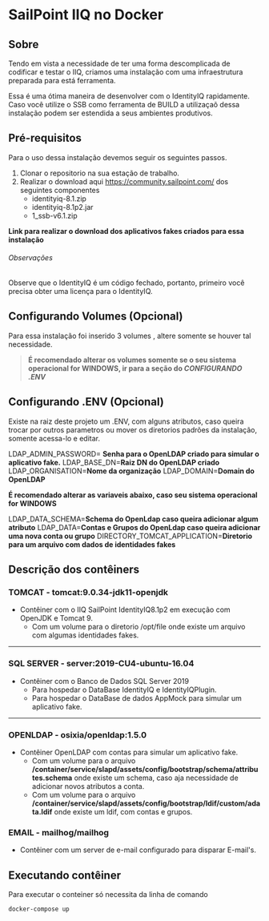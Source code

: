 # SailPoint IIQ no Docker

## Sobre
Tendo em vista a necessidade de ter uma forma descomplicada de codificar e testar o IIQ, criamos uma instalação com uma infraestrutura preparada para está ferramenta.

Essa é uma ótima maneira de desenvolver com o IdentityIQ rapidamente. 
Caso você utilize o SSB como ferramenta de BUILD a utilizaçaõ dessa instalação podem ser estendida a seus ambientes produtivos.

## Pré-requisitos
Para o uso dessa instalação devemos seguir os seguintes passos.
1.  Clonar o repositorio na sua estação de trabalho.
2.  Realizar o download aqui https://community.sailpoint.com/ dos seguintes componentes
	- identityiq-8.1.zip
	- identityiq-8.1p2.jar
	- 1_ssb-v6.1.zip

**Link para realizar o download dos aplicativos fakes criados para essa instalação**

###### Observações
Observe que o IdentityIQ é um código fechado, portanto, primeiro você precisa obter uma licença para o IdentityIQ.

## Configurando Volumes (Opcional)
Para essa instalação foi inserido 3 volumes , altere somente se houver tal necessidade.

> **É recomendado alterar os volumes somente se o seu sistema operacional for WINDOWS, ir para a seção do *CONFIGURANDO .ENV***

## Configurando .ENV (Opcional)
Existe na raiz deste projeto um .ENV, com alguns atributos, caso queira trocar por outros parametros ou mover os diretorios padrões da instalação, somente acessa-lo e editar.



LDAP_ADMIN_PASSWORD= **Senha para o OpenLDAP criado para simular o aplicativo fake.**
LDAP_BASE_DN=**Raiz DN do OpenLDAP criado**
LDAP_ORGANISATION=**Nome da organização**
LDAP_DOMAIN=**Domain do OpenLDAP**

**É recomendado alterar as variaveis abaixo, caso seu sistema operacional for WINDOWS**

LDAP_DATA_SCHEMA=**Schema do OpenLdap caso queira adicionar algum atributo**
LDAP_DATA=**Contas e Grupos do OpenLdap caso queira adicionar uma nova conta ou  grupo** 
DIRECTORY_TOMCAT_APPLICATION=**Diretorio para um arquivo com dados de identidades fakes**

## Descrição dos contêiners

### TOMCAT - tomcat:9.0.34-jdk11-openjdk
- Contêiner com o IIQ SailPoint IdentityIQ8.1p2 em execução com OpenJDK e Tomcat 9.
	-  Com um volume para o diretorio /opt/file onde existe um arquivo com algumas identidades fakes. 

------------

### SQL SERVER - server:2019-CU4-ubuntu-16.04
- Contêiner com o Banco de Dados SQL Server  2019
	-  Para hospedar o DataBase IdentityIQ e IdentityIQPlugin.
	-  Para hospedar o DataBase de dados AppMock para simular um aplicativo fake.

------------

### OPENLDAP -  osixia/openldap:1.5.0
- Contêiner OpenLDAP com contas para simular um aplicativo fake.
	-  Com um volume para o arquivo **/container/service/slapd/assets/config/bootstrap/schema/attributes.schema** onde existe um schema, caso aja necessidade de adicionar novos atributos a conta. 
	-  Com um volume para o arquivo **/container/service/slapd/assets/config/bootstrap/ldif/custom/adata.ldif** onde existe um ldif, com contas e grupos. 

### EMAIL - mailhog/mailhog
- Contêiner com um server de e-mail configurado para disparar E-mail's.


## Executando contêiner
Para executar o conteiner só necessita da linha de comando
```
docker-compose up
```